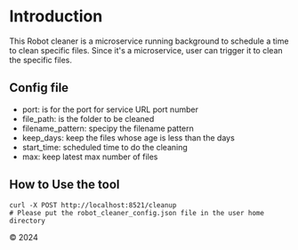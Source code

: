 # Introduction 
This Robot cleaner is a microservice running background to schedule a time to clean specific files.
Since it's a microservice, user can trigger it to clean the specific files.

## Config file
- port: is for the port for service URL port number
- file_path: is the folder to be cleaned
- filename_pattern: specipy the filename pattern
- keep_days: keep the files whose age is less than the days
- start_time: scheduled time to do the cleaning
- max: keep latest max number of files

## How to Use the tool
```
curl -X POST http://localhost:8521/cleanup
# Please put the robot_cleaner_config.json file in the user home directory
```

&copy; 2024